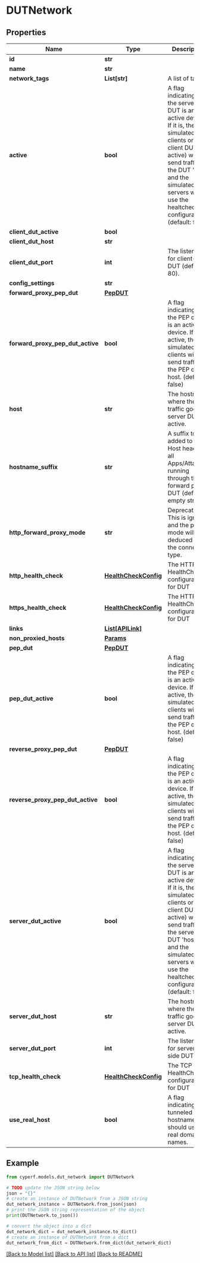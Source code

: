 # DUTNetwork


## Properties

Name | Type | Description | Notes
------------ | ------------- | ------------- | -------------
**id** | **str** |  | 
**name** | **str** |  | 
**network_tags** | **List[str]** | A list of tags. | [optional] 
**active** | **bool** | A flag indicating if the server DUT is an active device. If it is, the simulated clients or client DUT(if active) will send traffic to the DUT &#39;host&#39;; and the simulated servers will use the healtcheck configurations. (default: false) | [optional] 
**client_dut_active** | **bool** |  | [optional] 
**client_dut_host** | **str** |  | [optional] 
**client_dut_port** | **int** | The listen port for client-side DUT (default: 80). | [optional] 
**config_settings** | **str** |  | [optional] 
**forward_proxy_pep_dut** | [**PepDUT**](PepDUT.md) |  | [optional] 
**forward_proxy_pep_dut_active** | **bool** | A flag indicating if the PEP device is an active device. If active, the simulated clients will send traffic to the PEP device host. (default: false) | [optional] 
**host** | **str** | The hostname where the traffic goes if server DUT is active. | [optional] 
**hostname_suffix** | **str** | A suffix to be added to the Host header of all Apps/Attacks running through the forward proxy DUT (default: empty string). | [optional] 
**http_forward_proxy_mode** | **str** | Deprecated. This is ignored and the proxy mode will be deduced from the connection type. | [optional] 
**http_health_check** | [**HealthCheckConfig**](HealthCheckConfig.md) | The HTTP HealthCheck configuration for DUT | [optional] 
**https_health_check** | [**HealthCheckConfig**](HealthCheckConfig.md) | The HTTPS HealthCheck configuration for DUT | [optional] 
**links** | [**List[APILink]**](APILink.md) |  | [optional] 
**non_proxied_hosts** | [**Params**](Params.md) |  | [optional] 
**pep_dut** | [**PepDUT**](PepDUT.md) |  | [optional] 
**pep_dut_active** | **bool** | A flag indicating if the PEP device is an active device. If active, the simulated clients will send traffic to the PEP device host. (default: false) | [optional] 
**reverse_proxy_pep_dut** | [**PepDUT**](PepDUT.md) |  | [optional] 
**reverse_proxy_pep_dut_active** | **bool** | A flag indicating if the PEP device is an active device. If active, the simulated clients will send traffic to the PEP device host. (default: false) | [optional] 
**server_dut_active** | **bool** | A flag indicating if the server DUT is an active device. If it is, the simulated clients or client DUT(if active) will send traffic to the server DUT &#39;host&#39;; and the simulated servers will use the healtcheck configurations. (default: false) | [optional] 
**server_dut_host** | **str** | The hostname where the traffic goes if server DUT is active. | [optional] 
**server_dut_port** | **int** | The listen port for server-side DUT | [optional] 
**tcp_health_check** | [**HealthCheckConfig**](HealthCheckConfig.md) | The TCP HealthCheck configuration for DUT | [optional] 
**use_real_host** | **bool** | A flag indicating if tunneled hostname should use real domain names. | [optional] 

## Example

```python
from cyperf.models.dut_network import DUTNetwork

# TODO update the JSON string below
json = "{}"
# create an instance of DUTNetwork from a JSON string
dut_network_instance = DUTNetwork.from_json(json)
# print the JSON string representation of the object
print(DUTNetwork.to_json())

# convert the object into a dict
dut_network_dict = dut_network_instance.to_dict()
# create an instance of DUTNetwork from a dict
dut_network_from_dict = DUTNetwork.from_dict(dut_network_dict)
```
[[Back to Model list]](../README.md#documentation-for-models) [[Back to API list]](../README.md#documentation-for-api-endpoints) [[Back to README]](../README.md)


